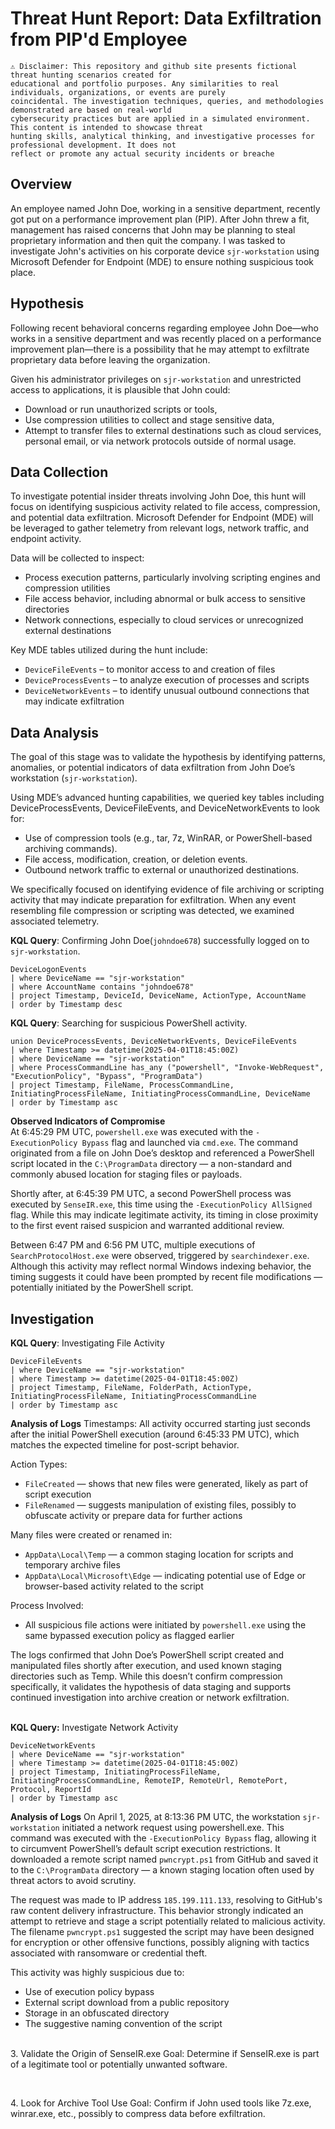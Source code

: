 # Threat Hunt Report: Data Exfiltration from PIP'd Employee
```
⚠️ Disclaimer: This repository and github site presents fictional threat hunting scenarios created for
educational and portfolio purposes. Any similarities to real individuals, organizations, or events are purely
coincidental. The investigation techniques, queries, and methodologies demonstrated are based on real-world
cybersecurity practices but are applied in a simulated environment. This content is intended to showcase threat
hunting skills, analytical thinking, and investigative processes for professional development. It does not
reflect or promote any actual security incidents or breache
```

## Overview
An employee named John Doe, working in a sensitive department, recently got put on a performance improvement plan (PIP). After John threw a fit, management has raised concerns that John may be planning to steal proprietary information and then quit the company. I was tasked to investigate John's activities on his corporate device `sjr-workstation` using Microsoft Defender for Endpoint (MDE) to ensure nothing suspicious took place.

## Hypothesis
Following recent behavioral concerns regarding employee John Doe—who works in a sensitive department and was
recently placed on a performance improvement plan—there is a possibility that he may attempt to exfiltrate
proprietary data before leaving the organization.

Given his administrator privileges on `sjr-workstation` and unrestricted access to
applications, it is plausible that John could:
- Download or run unauthorized scripts or tools,
- Use compression utilities to collect and stage sensitive data,
- Attempt to transfer files to external destinations such as cloud services, personal email, or via network
protocols outside of normal usage.

## Data Collection
To investigate potential insider threats involving John Doe, this hunt will focus on identifying suspicious
activity related to file access, compression, and potential data exfiltration. Microsoft Defender for Endpoint
(MDE) will be leveraged to gather telemetry from relevant logs, network traffic, and endpoint activity.

Data will be collected to inspect:
- Process execution patterns, particularly involving scripting engines and compression utilities
- File access behavior, including abnormal or bulk access to sensitive directories
- Network connections, especially to cloud services or unrecognized external destinations

Key MDE tables utilized during the hunt include:
- `DeviceFileEvents` – to monitor access to and creation of files
- `DeviceProcessEvents` – to analyze execution of processes and scripts
- `DeviceNetworkEvents` – to identify unusual outbound connections that may indicate exfiltration

## Data Analysis
The goal of this stage was to validate the hypothesis by identifying patterns, anomalies, or potential indicators of data exfiltration from John Doe’s workstation (`sjr-workstation`).

Using MDE’s advanced hunting capabilities, we queried key tables including DeviceProcessEvents,
DeviceFileEvents, and DeviceNetworkEvents to look for:

- Use of compression tools (e.g., tar, 7z, WinRAR, or PowerShell-based archiving commands).
- File access, modification, creation, or deletion events.
- Outbound network traffic to external or unauthorized destinations.

We specifically focused on identifying evidence of file archiving or scripting activity that may indicate
preparation for exfiltration. When any event resembling file compression or scripting was detected, we examined
associated telemetry.

**KQL Query**: Confirming John Doe(`johndoe678`) successfully logged on to `sjr-workstation`.
```kql
DeviceLogonEvents
| where DeviceName == "sjr-workstation"
| where AccountName contains "johndoe678" 
| project Timestamp, DeviceId, DeviceName, ActionType, AccountName
| order by Timestamp desc
```
**KQL Query**: Searching for suspicious PowerShell activity. 
```kql
union DeviceProcessEvents, DeviceNetworkEvents, DeviceFileEvents
| where Timestamp >= datetime(2025-04-01T18:45:00Z)
| where DeviceName == "sjr-workstation"
| where ProcessCommandLine has_any ("powershell", "Invoke-WebRequest", "ExecutionPolicy", "Bypass", "ProgramData")
| project Timestamp, FileName, ProcessCommandLine, InitiatingProcessFileName, InitiatingProcessCommandLine, DeviceName
| order by Timestamp asc
```
**Observed Indicators of Compromise**
<br>At 6:45:29 PM UTC, `powershell.exe` was executed with the `-ExecutionPolicy Bypass` flag and launched via `cmd.exe`. The command originated
from a file on John Doe’s desktop and referenced a PowerShell script located in the `C:\ProgramData` directory — a non-standard and
commonly abused location for staging files or payloads.

Shortly after, at 6:45:39 PM UTC, a second PowerShell process was executed by `SenseIR.exe`, this time using the
`-ExecutionPolicy AllSigned` flag. While this may indicate legitimate activity, its timing in close proximity to the first
event raised suspicion and warranted additional review.

Between 6:47 PM and 6:56 PM UTC, multiple executions of `SearchProtocolHost.exe` were observed, triggered by `searchindexer.exe`. Although
this activity may reflect normal Windows indexing behavior, the timing suggests it could have been prompted by recent file
modifications — potentially initiated by the PowerShell script.


## Investigation
**KQL Query**: Investigating File Activity
```kql
DeviceFileEvents
| where DeviceName == "sjr-workstation"
| where Timestamp >= datetime(2025-04-01T18:45:00Z)
| project Timestamp, FileName, FolderPath, ActionType, InitiatingProcessFileName, InitiatingProcessCommandLine
| order by Timestamp asc
```
**Analysis of Logs**
Timestamps: All activity occurred starting just seconds after the initial PowerShell execution (around 6:45:33 PM UTC), which matches the expected timeline for post-script behavior.

Action Types:
- `FileCreated` — shows that new files were generated, likely as part of script execution
- `FileRenamed` — suggests manipulation of existing files, possibly to obfuscate activity or prepare data for further actions

Many files were created or renamed in:
- `AppData\Local\Temp` — a common staging location for scripts and temporary archive files
- `AppData\Local\Microsoft\Edge` — indicating potential use of Edge or browser-based activity related to the script

Process Involved:
- All suspicious file actions were initiated by `powershell.exe` using the same bypassed execution policy as flagged earlier

The logs confirmed that John Doe’s PowerShell script created and manipulated files shortly after execution, and used known staging directories such as Temp. While this doesn’t confirm compression specifically, it validates the hypothesis of data staging and
supports continued investigation into archive creation or network exfiltration.

<br>**KQL Query:** Investigate Network Activity
```kql
DeviceNetworkEvents
| where DeviceName == "sjr-workstation"
| where Timestamp >= datetime(2025-04-01T18:45:00Z)
| project Timestamp, InitiatingProcessFileName, InitiatingProcessCommandLine, RemoteIP, RemoteUrl, RemotePort, Protocol, ReportId
| order by Timestamp asc
```
**Analysis of Logs**
On April 1, 2025, at 8:13:36 PM UTC, the workstation `sjr-workstation` initiated a network request using powershell.exe. This command was executed with the `-ExecutionPolicy Bypass` flag, allowing it to circumvent PowerShell’s default script execution restrictions. It downloaded a remote script named `pwncrypt.ps1` from GitHub and saved it to the `C:\ProgramData` directory — a known staging location often used by threat actors to avoid scrutiny.

The request was made to IP address `185.199.111.133`, resolving to GitHub's raw content delivery infrastructure. This behavior strongly indicated an attempt to retrieve and stage a script potentially related to malicious activity. The filename `pwncrypt.ps1` suggested the script may have been designed for encryption or other offensive functions, possibly aligning with tactics associated with ransomware or credential theft.

This activity was highly suspicious due to:
- Use of execution policy bypass
- External script download from a public repository
- Storage in an obfuscated directory
- The suggestive naming convention of the script


<br>3. Validate the Origin of SenseIR.exe
Goal: Determine if SenseIR.exe is part of a legitimate tool or potentially unwanted software.
```kql
```


<br>4. Look for Archive Tool Use
Goal: Confirm if John used tools like 7z.exe, winrar.exe, etc., possibly to compress data before exfiltration.
```kql
```





